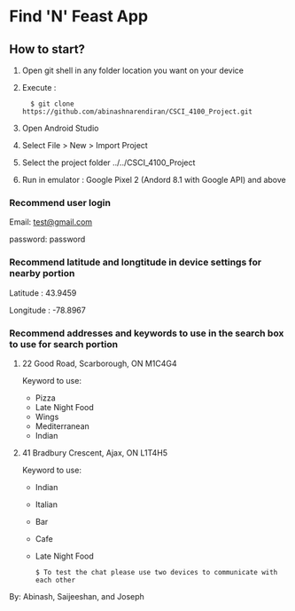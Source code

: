 # Find 'N' Feast App
 
 ## How to start?
 1. Open git shell in any folder location you want on your device
 2. Execute :
 
          $ git clone https://github.com/abinashnarendiran/CSCI_4100_Project.git
          
 3. Open Android Studio
 4. Select File > New > Import Project
 5. Select the project folder ../../CSCI_4100_Project
 6. Run in emulator : Google Pixel 2 (Andord 8.1 with Google API) and above
 
 
  ### Recommend user login
  
  Email: test@gmail.com
  
  password: password
 
 
 
 
 ### Recommend latitude and longtitude in device settings for nearby portion
 
 Latitude  : 43.9459
 
 Longitude : -78.8967
 
 
 
 
 ### Recommend addresses and keywords to use in the search box to use for search portion
 
 1. 22 Good Road, Scarborough, ON M1C4G4
 
    Keyword to use: 
    - Pizza
    - Late Night Food
    - Wings
    - Mediterranean
    - Indian
          
     
    
 2. 41 Bradbury Crescent, Ajax, ON L1T4H5
 
    Keyword to use: 
    - Indian
    - Italian
    - Bar
    - Cafe
    - Late Night Food
   
 
 
          $ To test the chat please use two devices to communicate with each other
  
  
  
  
  By: Abinash, Saijeeshan, and Joseph
